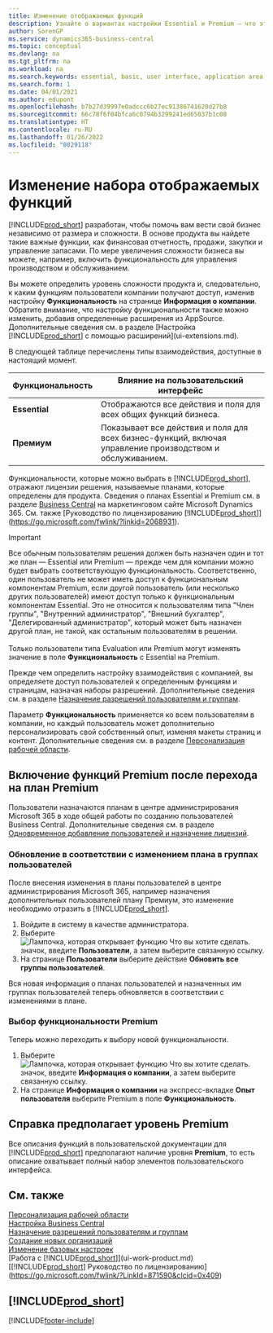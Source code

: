 ```yaml
---
title: Изменение отображаемых функций
description: Узнайте о вариантах настройки Essential и Premium — что это значит с точки зрения пользовательского интерфейса, областей приложения и вашей организации.
author: SorenGP
ms.service: dynamics365-business-central
ms.topic: conceptual
ms.devlang: na
ms.tgt_pltfrm: na
ms.workload: na
ms.search.keywords: essential, basic, user interface, application area, experience
ms.search.form: 1
ms.date: 04/01/2021
ms.author: edupont
ms.openlocfilehash: b7b27d39997e0adccc6b27ec91386741620d27b8
ms.sourcegitcommit: 66c78f6f04bfca6c0794b3299241ed65037b1c08
ms.translationtype: HT
ms.contentlocale: ru-RU
ms.lasthandoff: 01/26/2022
ms.locfileid: "8029118"
---
```

# <a name="change-which-features-are-displayed"></a>Изменение набора отображаемых функций
[!INCLUDE[prod_short](includes/prod_short.md)] разработан, чтобы помочь вам вести свой бизнес независимо от размера и сложности. В основе продукта вы найдете такие важные функции, как финансовая отчетность, продажи, закупки и управление запасами. По мере увеличения сложности бизнеса вы можете, например, включить функциональность для управления производством и обслуживанием.

Вы можете определить уровень сложности продукта и, следовательно, к каким функциям пользователи компании получают доступ, изменив настройку **Функциональность** на странице **Информация о компании**. Обратите внимание, что настройку функциональности также можно изменить, добавив определенные расширения из AppSource. Дополнительные сведения см. в разделе [Настройка [!INCLUDE[prod_short](includes/prod_short.md)] с помощью расширений](ui-extensions.md).

В следующей таблице перечислены типы взаимодействия, доступные в настоящий момент.

| Функциональность | Влияние на пользовательский интерфейс |
| --- | --- |
| **Essential** |Отображаются все действия и поля для всех общих функций бизнеса.|
| **Премиум** |Показывает все действия и поля для всех бизнес-функций, включая управление производством и обслуживанием.|

Функциональности, которые можно выбрать в [!INCLUDE[prod_short](includes/prod_short.md)], отражают лицензии решения, называемые планами, которые определены для продукта. Сведения о планах Essential и Premium см. в разделе [Business Central](https://go.microsoft.com/fwlink/?linkid=870242) на маркетинговом сайте Microsoft Dynamics 365. См. также [Руководство по лицензированию [!INCLUDE[prod_short](includes/prod_short.md)]](https://go.microsoft.com/fwlink/?linkid=2068931).

> [!IMPORTANT]  
> Все обычным пользователям решения должен быть назначен один и тот же план — Essential или Premium — прежде чем для компании можно будет выбрать соответствующую функциональность. Соответственно, один пользователь не может иметь доступ к функциональным компонентам Premium, если другой пользователь (или несколько других пользователей) имеют доступ только к функциональным компонентам Essential. Это не относится к пользователям типа "Член группы", "Внутренний администратор", "Внешний бухгалтер", "Делегированный администратор", который может быть назначен другой план, не такой, как остальным пользователям в решении.<br /><br /> Только пользователи типа Evaluation или Premium могут изменять значение в поле **Функциональность** с Essential на Premium.

Прежде чем определить настройку взаимодействия с компанией, вы определяете доступ пользователей к определенным функциям и страницам, назначая наборы разрешений. Дополнительные сведения см. в разделе [Назначение разрешений пользователям и группам](ui-define-granular-permissions.md).

Параметр **Функциональность** применяется ко всем пользователям в компании, но каждый пользователь может дополнительно персонализировать свой собственный опыт, изменяя макеты страниц и контент. Дополнительные сведения см. в разделе [Персонализация рабочей области](ui-personalization-user.md).

## <a name="enabling-premium-features-after-upgrading-a-plan"></a>Включение функций Premium после перехода на план Premium
Пользователи назначаются планам в центре администрирования Microsoft 365 в ходе общей работы по созданию пользователей Business Central. Дополнительные сведения см. в разделе [Одновременное добавление пользователей и назначение лицензий](/microsoft-365/admin/add-users/add-users?view=o365-worldwide&preserve-view=true).

### <a name="to-update-plan-changes-in-users-groups"></a>Обновление в соответствии с изменением плана в группах пользователей
После внесения изменения в планы пользователей в центре администрирования Microsoft 365, например назначения дополнительных пользователей плану Премиум, это изменение необходимо отразить в [!INCLUDE[prod_short](includes/prod_short.md)].

1. Войдите в систему в качестве администратора.
2. Выберите ![Лампочка, которая открывает функцию Что вы хотите сделать.](media/ui-search/search_small.png "Что вы хотите сделать") значок, введите **Пользователи**, а затем выберите связанную ссылку.
3. На странице **Пользователи** выберите действие **Обновить все группы пользователей**.

Вся новая информация о планах пользователей и назначенных им группах пользователей теперь обновляется в соответствии с изменениями в плане.

### <a name="to-select-the-premium-experience"></a>Выбор функциональности Premium
Теперь можно переходить к выбору новой функциональности.
1. Выберите ![Лампочка, которая открывает функцию Что вы хотите сделать.](media/ui-search/search_small.png "Что вы хотите сделать") значок, введите **Информация о компании**, а затем выберите связанную ссылку.
2. На странице **Информация о компании** на экспресс-вкладке **Опыт пользователя** выберите Premium в поле **Функциональность**.

## <a name="help-assumes-premium-experience"></a>Справка предполагает уровень Premium
Все описания функций в пользовательской документации для [!INCLUDE[prod_short](includes/prod_short.md)] предполагают наличие уровня **Premium**, то есть описание охватывает полный набор элементов пользовательского интерфейса.

## <a name="see-also"></a>См. также
[Персонализация рабочей области](ui-personalization-user.md)  
[Настройка Business Central](ui-customizing-overview.md)  
[Назначение разрешений пользователям и группам](ui-define-granular-permissions.md)  
[Создание новых организаций](about-new-company.md)  
[Изменение базовых настроек](ui-change-basic-settings.md)  
[Работа с [!INCLUDE[prod_short](includes/prod_short.md)]](ui-work-product.md)  
[[!INCLUDE[prod_short](includes/prod_short.md)] Руководство по лицензированию](https://go.microsoft.com/fwlink/?LinkId=871590&clcid=0x409)

## [!INCLUDE[prod_short](includes/free_trial_md.md)]  


[!INCLUDE[footer-include](includes/footer-banner.md)]